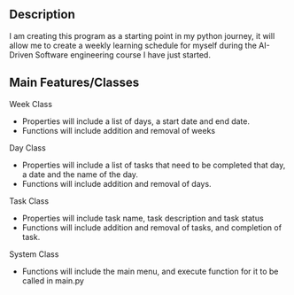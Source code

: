 Description
-----------
I am creating this program as a starting point in my python journey, it will allow me to create a weekly learning schedule for myself during the AI-Driven Software engineering course I have just started.

Main Features/Classes
---------------------
Week Class 
- Properties will include a list of days, a start date and end date.
- Functions will include addition and removal of weeks

Day Class 
- Properties will include a list of tasks that need to be completed that day, a date and the name of the day.
- Functions will include addition and removal of days.

Task Class 
- Properties will include task name, task description and task status
- Functions will include addition and removal of tasks, and completion of task.

System Class
- Functions will include the main menu, and execute function for it to be called in main.py